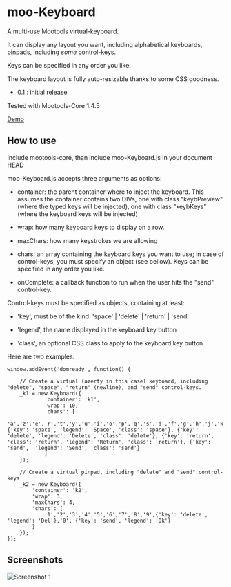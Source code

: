 moo-Keyboard
===========

A multi-use Mootools virtual-keyboard.

It can display any layout you want, including alphabetical keyboards, pinpads, including *some* control-keys.

Keys can be specified in any order you like.

The keyboard layout is fully auto-resizable thanks to some CSS goodness.

* 0.1 : initial release

Tested with Mootools-Core 1.4.5

[Demo](https://tinker.io/af1ff)

How to use
----------

Include mootools-core, than include moo-Keyboard.js in your document HEAD

moo-Keyboard.js accepts three arguments as options:

* container: the parent container where to inject the keyboard. This assumes the container contains two DIVs, one with class "keybPreview" (where the typed keys will be injected), one with class "keybKeys" (where the keyboard keys will be injected)

* wrap: how many keyboard keys to display on a row.

* maxChars: how many keystrokes we are allowing

* chars: an array containing the keyboard keys you want to use; in case of control-keys, you must specify an object (see bellow). Keys can be specified in any order you like.

* onComplete: a callback function to run when the user hits the "send" control-key.

Control-keys must be specified as objects, containing at least:

* 'key', must be of the kind: 'space' | 'delete' | 'return' | 'send'

* 'legend', the name displayed in the keyboard key button

* 'class', an optional CSS class to apply to the keyboard key button

Here are two examples:

	window.addEvent('domready', function() {

		// Create a virtual (azerty in this case) keyboard, including "delete", "space", "return" (newline), and "send" control-keys.
		_k1 = new Keyboard({
				'container': 'k1', 
				'wrap': 10, 
				'chars': [
					'a','z','e','r','t','y','u','i','o','p','q','s','d','f','g','h','j','k','l','m','w','x','c','v','b','n',',','.','?','!', {'key': 'space', 'legend': 'Space', 'class': 'space'}, {'key': 'delete', 'legend': 'Delete', 'class': 'delete'}, {'key': 'return', 'class': 'return', 'legend': 'Return', 'class': 'return'}, {'key': 'send',  'legend': 'Send', 'class': 'send'}
				]
		});

		// Create a virtual pinpad, including "delete" and "send" control-keys
		_k2 = new Keyboard({
			'container': 'k2',
			'wrap': 3,
			'maxChars': 4,
			'chars': [
				'1','2','3','4','5','6','7','8','9',{'key': 'delete', 'legend': 'Del'},'0', {'key': 'send', 'legend': 'Ok'}
			]
		});
	});

Screenshots
-----------

![Screenshot 1](https://raw.github.com/kelexel/moo-Keyboard/master/moo-Keyboard.png)